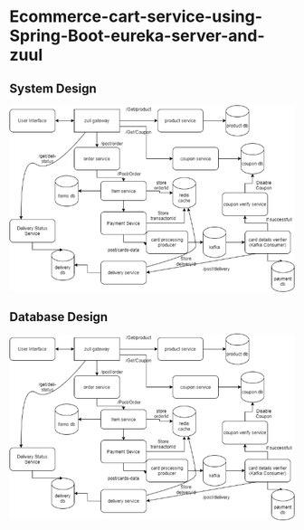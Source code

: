 # Ecommerce-cart-service-using-Spring-Boot-eureka-server-and-zuul


## System Design 

<img src="https://github.com/tpatel77/Ecommerce-cart-service-using-Spring-Boot-eureka-server-and-zuul/blob/master/ecomm-db.png"></img>


## Database Design

<img src="https://github.com/tpatel77/Ecommerce-cart-service-using-Spring-Boot-eureka-server-and-zuul/blob/master/ecomm.png"></img>
